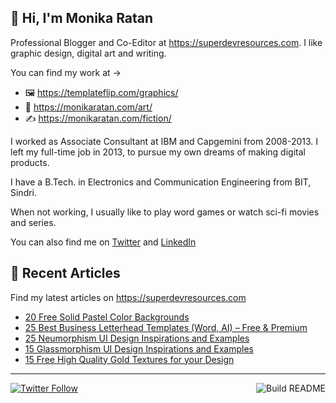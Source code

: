 ## 👋 Hi, I'm Monika Ratan

Professional Blogger and Co-Editor at https://superdevresources.com. I like graphic design, digital art and writing.

You can find my work at → 
- 🖼 https://templateflip.com/graphics/
- 🎨 https://monikaratan.com/art/
- ✍ https://monikaratan.com/fiction/

I worked as Associate Consultant at IBM and Capgemini from 2008-2013. I left my full-time job in 2013, to pursue my own dreams of making digital products.

I have a B.Tech. in Electronics and Communication Engineering from BIT, Sindri.

When not working, I usually like to play word games or watch sci-fi movies and series.

You can also find me on [Twitter](https://twitter.com/monikaratan) and [LinkedIn](https://www.linkedin.com/in/monika-ratan-66207531)


## 📝 Recent Articles

Find my latest articles on https://superdevresources.com

<!-- FEED-START -->
- [20 Free Solid Pastel Color Backgrounds](https://superdevresources.com/free-solid-pastel-color-backgrounds/)
- [25 Best Business Letterhead Templates (Word, AI) – Free & Premium](https://superdevresources.com/business-letterhead-templates/)
- [25 Neumorphism UI Design Inspirations and Examples](https://superdevresources.com/neumorphism-ui-design-inspiration/)
- [15 Glassmorphism UI Design Inspirations and Examples](https://superdevresources.com/glassmorphism-ui-inspiration/)
- [15 Free High Quality Gold Textures for your Design](https://superdevresources.com/free-gold-textures/)
<!-- FEED-END -->

---
[![Twitter Follow](https://img.shields.io/twitter/follow/monikaratan?label=Follow&style=social)](https://twitter.com/monikaratan) <a href="https://github.com/monikaratan/monikaratan/actions"><img src="https://github.com/monikaratan/monikaratan/workflows/Build%20README/badge.svg?branch=main" align="right" alt="Build README"></a>